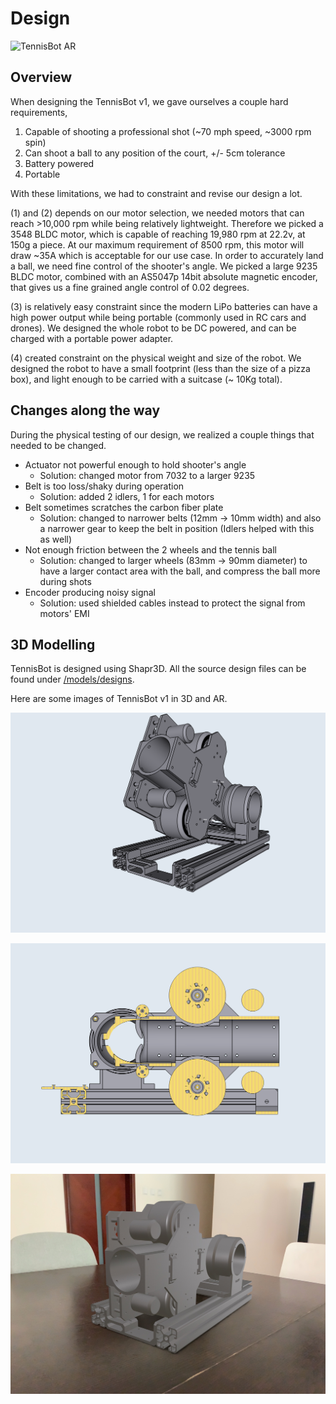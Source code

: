 # Design

![TennisBot AR](images/AR_overview.gif)

## Overview

When designing the TennisBot v1, we gave ourselves a couple hard requirements,

1. Capable of shooting a professional shot (~70 mph speed, ~3000 rpm spin)
2. Can shoot a ball to any position of the court, +/- 5cm tolerance
3. Battery powered
4. Portable

With these limitations, we had to constraint and revise our design a lot.

(1) and (2) depends on our motor selection, we needed motors that can reach >10,000 rpm while being relatively lightweight. Therefore we picked a 3548 BLDC motor, which is capable of reaching 19,980 rpm at 22.2v, at 150g a piece. At our maximum requirement of 8500 rpm, this motor will draw ~35A which is acceptable for our use case. In order to accurately land a ball, we need fine control of the shooter's angle. We picked a large 9235 BLDC motor, combined with an AS5047p 14bit absolute magnetic encoder, that gives us a fine grained angle control of 0.02 degrees.

(3) is relatively easy constraint since the modern LiPo batteries can have a high power output while being portable (commonly used in RC cars and drones). We designed the whole robot to be DC powered, and can be charged with a portable power adapter.

(4) created constraint on the physical weight and size of the robot. We designed the robot to have a small footprint (less than the size of a pizza box), and light enough to be carried with a suitcase (~ 10Kg total).

## Changes along the way

During the physical testing of our design, we realized a couple things that needed to be changed.

* Actuator not powerful enough to hold shooter's angle
  * Solution: changed motor from 7032 to a larger 9235
* Belt is too loss/shaky during operation
  * Solution: added 2 idlers, 1 for each motors
* Belt sometimes scratches the carbon fiber plate
  * Solution: changed to narrower belts (12mm -> 10mm width) and also a narrower gear to keep the belt in position (Idlers helped with this as well)
* Not enough friction between the 2 wheels and the tennis ball
  * Solution: changed to larger wheels (83mm -> 90mm diameter) to have a larger contact area with the ball, and compress the ball more during shots
* Encoder producing noisy signal
  * Solution: used shielded cables instead to protect the signal from motors' EMI

## 3D Modelling

TennisBot is designed using Shapr3D. All the source design files can be found under [/models/designs](../models/designs).

Here are some images of TennisBot v1 in 3D and AR.

![3D shooting position](images/3D_shooting_position.png)

![3D cross section](images/3D_cross_section_view.png)

![AR side view](images/AR_side_view.jpg)
